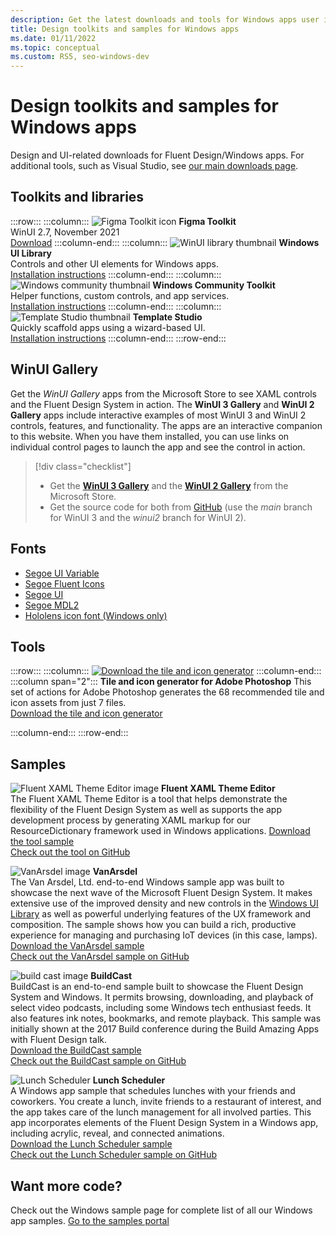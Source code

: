 ```yaml
---
description: Get the latest downloads and tools for Windows apps user interface layout and controls designs.
title: Design toolkits and samples for Windows apps
ms.date: 01/11/2022
ms.topic: conceptual
ms.custom: RS5, seo-windows-dev
---
```


# Design toolkits and samples for Windows apps

Design and UI-related downloads for Fluent Design/Windows apps. For additional tools, such as Visual Studio, see <a href="https://developer.microsoft.com/windows/downloads">our main downloads page</a>.

## Toolkits and libraries

:::row:::
    :::column:::
        ![Figma Toolkit icon](images/figma.png)
        **Figma Toolkit**<br/>
        WinUI 2.7, November 2021<br/>
        [Download](https://aka.ms/figmatoolkit)
    :::column-end:::
    :::column:::
        ![WinUI library thumbnail](images/winui-library.png)
        **Windows UI Library**<br/>
        Controls and other UI elements for Windows apps.<br/>
        [Installation instructions](/uwp/toolkits/winui/getting-started)
    :::column-end:::
    :::column:::
        ![Windows community thumbnail](images/windows-community-toolkit.png)
        **Windows Community Toolkit**<br/>
        Helper functions, custom controls, and app services.<br/>
        [Installation instructions](/windows/uwpcommunitytoolkit/getting-started)
    :::column-end:::
    :::column:::
        ![Template Studio thumbnail](images/template-studio.png)
        **Template Studio**<br/>
        Quickly scaffold apps using a wizard-based UI.<br/>
        [Installation instructions](https://github.com/microsoft/TemplateStudio#template-studio)
    :::column-end:::
:::row-end:::

## WinUI Gallery

Get the _WinUI Gallery_ apps from the Microsoft Store to see XAML controls and the Fluent Design System in action. The **WinUI 3 Gallery** and **WinUI 2 Gallery** apps include interactive examples of most WinUI 3 and WinUI 2 controls, features, and functionality. The apps are an interactive companion to this website. When you have them installed, you can use links on individual control pages to launch the app and see the control in action.

> [!div class="checklist"]
>
> - Get the [**WinUI 3 Gallery**](https://www.microsoft.com/store/productId/9P3JFPWWDZRC) and the [**WinUI 2 Gallery**](https://www.microsoft.com/store/productId/9MSVH128X2ZT) from the Microsoft Store.
> - Get the source code for both from [GitHub](https://github.com/Microsoft/WinUI-Gallery) (use the *main* branch for WinUI 3 and the *winui2* branch for WinUI 2).

## Fonts

- [Segoe UI Variable](https://aka.ms/SegoeUIVariable)
- [Segoe Fluent Icons](https://aka.ms/SegoeFluentIcons)
- [Segoe UI](https://aka.ms/segoeuifont)
- [Segoe MDL2](https://aka.ms/segoemdl2)
- [Hololens icon font (Windows only)](https://aka.ms/hololensiconfont)

## Tools

:::row:::
    :::column:::
<a href="https://download.microsoft.com/download/B/5/F/B5F22952-44DF-46EC-820B-11951AE01AEC/UWP tile and icon asset generator.zip"><img src="images/tile-icon-generator.png" alt="Download the tile and icon generator"/></a>
    :::column-end:::
    :::column span="2":::
      **Tile and icon generator for Adobe Photoshop**
      This set of actions for Adobe Photoshop generates the 68 recommended tile and icon assets from just 7 files. <br/><a href="https://download.microsoft.com/download/B/5/F/B5F22952-44DF-46EC-820B-11951AE01AEC/UWP tile and icon asset generator.zip">Download the tile and icon generator</a></p>
    :::column-end:::
:::row-end:::

    
## Samples

![Fluent XAML Theme Editor image](images/xaml-theme-editor-screenshot.png)
**Fluent XAML Theme Editor**<br>
The Fluent XAML Theme Editor is a tool that helps demonstrate the flexibility of the Fluent Design System as well as supports the app development process by generating XAML markup for our ResourceDictionary framework used in Windows applications.
<a href="https://github.com/Microsoft/fluent-xaml-theme-editor/archive/master.zip">Download the tool sample</a> <br><a href="https://github.com/Microsoft/fluent-xaml-theme-editor">Check out the tool on GitHub</a>

![VanArsdel image](images/van-arsdel-screenshot.png)
**VanArsdel**<br>
The Van Arsdel, Ltd. end-to-end Windows sample app was built to showcase the next wave of the Microsoft Fluent Design System. It makes extensive use of the improved density and new controls in the <a href="/windows/apps/winui/">Windows UI Library</a> as well as powerful underlying features of the UX framework and composition. The sample shows how you can build a rich, productive experience for managing and purchasing IoT devices (in this case, lamps).<br>
<a href="https://github.com/Microsoft/VanArsdel/archive/master.zip">Download the VanArsdel sample</a> <br><a href="https://github.com/microsoft/vanarsdel">Check out the VanArsdel sample on GitHub</a>

![build cast image](images/buildcast.png)
**BuildCast**<br>
BuildCast is an end-to-end sample built to showcase the Fluent Design System and Windows. It permits browsing, downloading, and playback of select video podcasts, including some Windows tech enthusiast feeds. It also features ink notes, bookmarks, and remote playback. This sample was initially shown at the 2017 Build conference during the Build Amazing Apps with Fluent Design talk. <br>
<a href="https://github.com/Microsoft/BuildCast/archive/master.zip">Download the BuildCast sample</a> <br><a href="https://github.com/Microsoft/BuildCast">Check out the BuildCast sample on GitHub</a>

![Lunch Scheduler](images/lunchscheduler.png)
**Lunch Scheduler**<br>
A Windows app sample that schedules lunches with your friends and coworkers. You create a lunch, invite friends to a restaurant of interest, and the app takes care of the lunch management for all involved parties. This app incorporates elements of the Fluent Design System in a Windows app, including acrylic, reveal, and connected animations. <br/><a href="https://github.com/Microsoft/Windows-appsample-lunch-scheduler/archive/master.zip">Download the Lunch Scheduler sample</a><br/><a href="https://github.com/Microsoft/Windows-appsample-lunch-scheduler">Check out the Lunch Scheduler sample on GitHub</a></p>  

## Want more code?

Check out the Windows sample page for complete list of all our Windows app samples. <a href="https://developer.microsoft.com/windows/samples">Go to the samples portal</a>

